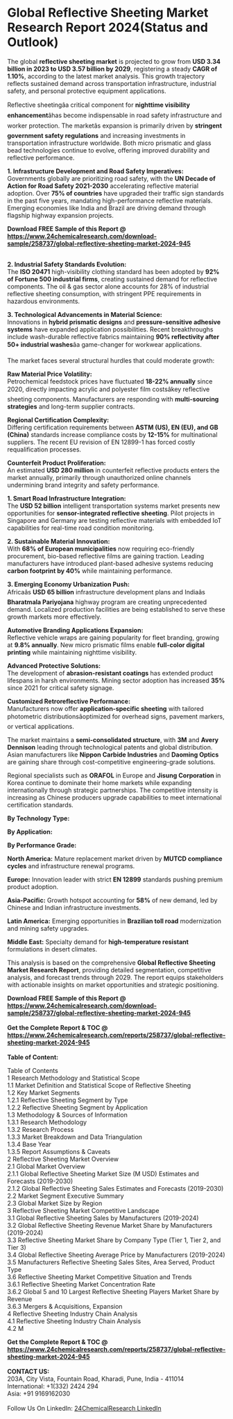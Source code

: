 <h1>Global Reflective Sheeting Market Research Report 2024(Status and Outlook)</h1><p>The global <strong>reflective sheeting market</strong> is projected to grow from <strong>USD 3.34 billion in 2023 to USD 3.57 billion by 2029</strong>, registering a steady <strong>CAGR of 1.10%</strong>, according to the latest market analysis. This growth trajectory reflects sustained demand across transportation infrastructure, industrial safety, and personal protective equipment applications.</p><p>Reflective sheetingâa critical component for <strong>nighttime visibility enhancement</strong>âhas become indispensable in road safety infrastructure and worker protection. The marketâs expansion is primarily driven by <strong>stringent government safety regulations</strong> and increasing investments in transportation infrastructure worldwide. Both micro prismatic and glass bead technologies continue to evolve, offering improved durability and reflective performance.</p><p><strong>1. Infrastructure Development and Road Safety Imperatives:<br></strong>
Governments globally are prioritizing road safety, with the <strong>UN Decade of Action for Road Safety 2021-2030</strong> accelerating reflective material adoption. Over <strong>75% of countries</strong> have upgraded their traffic sign standards in the past five years, mandating high-performance reflective materials. Emerging economies like India and Brazil are driving demand through flagship highway expansion projects.</p><div><b>Download FREE Sample of this Report @ 
            <a href="https://www.24chemicalresearch.com/download-sample/258737/global-reflective-sheeting-market-2024-945">
            https://www.24chemicalresearch.com/download-sample/258737/global-reflective-sheeting-market-2024-945</a></b></div><br><p><strong>2. Industrial Safety Standards Evolution:<br></strong>
The <strong>ISO 20471</strong> high-visibility clothing standard has been adopted by <strong>92% of Fortune 500 industrial firms</strong>, creating sustained demand for reflective components. The oil &amp; gas sector alone accounts for 28% of industrial reflective sheeting consumption, with stringent PPE requirements in hazardous environments.</p><p><strong>3. Technological Advancements in Material Science:</strong><br>
Innovations in <strong>hybrid prismatic designs</strong> and <strong>pressure-sensitive adhesive systems</strong> have expanded application possibilities. Recent breakthroughs include wash-durable reflective fabrics maintaining <strong>90% reflectivity after 50+ industrial washes</strong>âa game-changer for workwear applications.</p><p>The market faces several structural hurdles that could moderate growth:</p><p><strong>Raw Material Price Volatility:</strong><br>
	Petrochemical feedstock prices have fluctuated <strong>18-22% annually</strong> since 2020, directly impacting acrylic and polyester film costsâkey reflective sheeting components. Manufacturers are responding with <strong>multi-sourcing strategies</strong> and long-term supplier contracts.</p><p><strong>Regional Certification Complexity:<br></strong>
	Differing certification requirements between <strong>ASTM (US), EN (EU), and GB (China)</strong> standards increase compliance costs by <strong>12-15%</strong> for multinational suppliers. The recent EU revision of EN 12899-1 has forced costly requalification processes.</p><p><strong>Counterfeit Product Proliferation:<br></strong>
	An estimated <strong>USD 280 million</strong> in counterfeit reflective products enters the market annually, primarily through unauthorized online channels undermining brand integrity and safety performance.</p><p><strong>1. Smart Road Infrastructure Integration:<br></strong>
The <strong>USD 52 billion</strong> intelligent transportation systems market presents new opportunities for <strong>sensor-integrated reflective sheeting</strong>. Pilot projects in Singapore and Germany are testing reflective materials with embedded IoT capabilities for real-time road condition monitoring.</p><p><strong>2. Sustainable Material Innovation:<br></strong>
With <strong>68% of European municipalities</strong> now requiring eco-friendly procurement, bio-based reflective films are gaining traction. Leading manufacturers have introduced plant-based adhesive systems reducing <strong>carbon footprint by 40%</strong> while maintaining performance.</p><p><strong>3. Emerging Economy Urbanization Push:<br></strong>
Africaâs <strong>USD 65 billion</strong> infrastructure development plans and Indiaâs <strong>Bharatmala Pariyojana</strong> highway program are creating unprecedented demand. Localized production facilities are being established to serve these growth markets more effectively.</p><p><strong>Automotive Branding Applications Expansion:<br></strong>
	Reflective vehicle wraps are gaining popularity for fleet branding, growing at <strong>9.8% annually</strong>. New micro prismatic films enable <strong>full-color digital printing</strong> while maintaining nighttime visibility.</p><p><strong>Advanced Protective Solutions:<br></strong>
	The development of <strong>abrasion-resistant coatings</strong> has extended product lifespans in harsh environments. Mining sector adoption has increased <strong>35%</strong> since 2021 for critical safety signage.</p><p><strong>Customized Retroreflective Performance:<br></strong>
	Manufacturers now offer <strong>application-specific sheeting</strong> with tailored photometric distributionsâoptimized for overhead signs, pavement markers, or vertical applications.</p><p>The market maintains a <strong>semi-consolidated structure</strong>, with <strong>3M</strong> and <strong>Avery Dennison</strong> leading through technological patents and global distribution. Asian manufacturers like <strong>Nippon Carbide Industries</strong> and <strong>Daoming Optics</strong> are gaining share through cost-competitive engineering-grade solutions.</p><p>Regional specialists such as <strong>ORAFOL</strong> in Europe and <strong>Jisung Corporation</strong> in Korea continue to dominate their home markets while expanding internationally through strategic partnerships. The competitive intensity is increasing as Chinese producers upgrade capabilities to meet international certification standards.</p><p><strong>By Technology Type:</strong></p><p><strong>By Application:</strong></p><p><strong>By Performance Grade:</strong></p><p><strong>North America:</strong> Mature replacement market driven by <strong>MUTCD compliance cycles</strong> and infrastructure renewal programs.</p><p><strong>Europe:</strong> Innovation leader with strict <strong>EN 12899</strong> standards pushing premium product adoption.</p><p><strong>Asia-Pacific:</strong> Growth hotspot accounting for <strong>58%</strong> of new demand, led by Chinese and Indian infrastructure investments.</p><p><strong>Latin America:</strong> Emerging opportunities in <strong>Brazilian toll road</strong> modernization and mining safety upgrades.</p><p><strong>Middle East:</strong> Specialty demand for <strong>high-temperature resistant</strong> formulations in desert climates.</p><p>This analysis is based on the comprehensive <strong>Global Reflective Sheeting Market Research Report</strong>, providing detailed segmentation, competitive analysis, and forecast trends through 2029. The report equips stakeholders with actionable insights on market opportunities and strategic positioning.</p><div><b>Download FREE Sample of this Report @ 
            <a href="https://www.24chemicalresearch.com/download-sample/258737/global-reflective-sheeting-market-2024-945">
            https://www.24chemicalresearch.com/download-sample/258737/global-reflective-sheeting-market-2024-945</a></b></div><br><div><b>Get the Complete Report & TOC @ 
            <a href="https://www.24chemicalresearch.com/reports/258737/global-reflective-sheeting-market-2024-945">
            https://www.24chemicalresearch.com/reports/258737/global-reflective-sheeting-market-2024-945</a></b></div><br>
            <b>Table of Content:</b><p>Table of Contents<br />
1 Research Methodology and Statistical Scope<br />
1.1 Market Definition and Statistical Scope of Reflective Sheeting<br />
1.2 Key Market Segments<br />
1.2.1 Reflective Sheeting Segment by Type<br />
1.2.2 Reflective Sheeting Segment by Application<br />
1.3 Methodology & Sources of Information<br />
1.3.1 Research Methodology<br />
1.3.2 Research Process<br />
1.3.3 Market Breakdown and Data Triangulation<br />
1.3.4 Base Year<br />
1.3.5 Report Assumptions & Caveats<br />
2 Reflective Sheeting Market Overview<br />
2.1 Global Market Overview<br />
2.1.1 Global Reflective Sheeting Market Size (M USD) Estimates and Forecasts (2019-2030)<br />
2.1.2 Global Reflective Sheeting Sales Estimates and Forecasts (2019-2030)<br />
2.2 Market Segment Executive Summary<br />
2.3 Global Market Size by Region<br />
3 Reflective Sheeting Market Competitive Landscape<br />
3.1 Global Reflective Sheeting Sales by Manufacturers (2019-2024)<br />
3.2 Global Reflective Sheeting Revenue Market Share by Manufacturers (2019-2024)<br />
3.3 Reflective Sheeting Market Share by Company Type (Tier 1, Tier 2, and Tier 3)<br />
3.4 Global Reflective Sheeting Average Price by Manufacturers (2019-2024)<br />
3.5 Manufacturers Reflective Sheeting Sales Sites, Area Served, Product Type<br />
3.6 Reflective Sheeting Market Competitive Situation and Trends<br />
3.6.1 Reflective Sheeting Market Concentration Rate<br />
3.6.2 Global 5 and 10 Largest Reflective Sheeting Players Market Share by Revenue<br />
3.6.3 Mergers & Acquisitions, Expansion<br />
4 Reflective Sheeting Industry Chain Analysis<br />
4.1 Reflective Sheeting Industry Chain Analysis<br />
4.2 M</p><div><b>Get the Complete Report & TOC @ 
            <a href="https://www.24chemicalresearch.com/reports/258737/global-reflective-sheeting-market-2024-945">
            https://www.24chemicalresearch.com/reports/258737/global-reflective-sheeting-market-2024-945</a></b></div><br><b>CONTACT US:</b><br>
            203A, City Vista, Fountain Road, Kharadi, Pune, India - 411014<br>
            International: +1(332) 2424 294<br>
            Asia: +91 9169162030 <br><br>
            Follow Us On LinkedIn: <a href="https://www.linkedin.com/company/24chemicalresearch/">24ChemicalResearch LinkedIn</a>